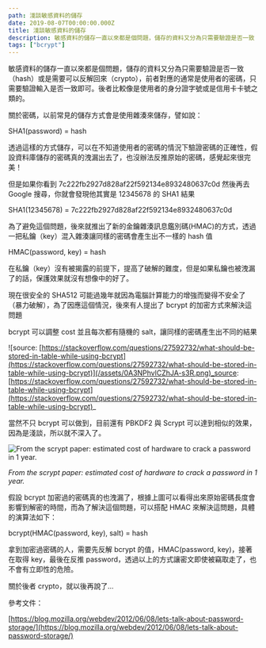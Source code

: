 ```yaml
---
path: 淺談敏感資料的儲存
date: 2019-08-07T00:00:00.000Z
title: 淺談敏感資料的儲存
description: 敏感資料的儲存一直以來都是個問題，儲存的資料又分為只需要驗證是否一致（hash）或是需要可以反解回來（crypto），前者對應的通常是使用者的密碼，只需要驗證輸入是否一致即可。後者比較像是使用者的身分證字號或是信用卡卡號之類的。
tags: ["bcrypt"]
---
```


敏感資料的儲存一直以來都是個問題，儲存的資料又分為只需要驗證是否一致（hash）或是需要可以反解回來（crypto），前者對應的通常是使用者的密碼，只需要驗證輸入是否一致即可。後者比較像是使用者的身分證字號或是信用卡卡號之類的。

關於密碼，以前常見的儲存方式會是使用雜湊來儲存，譬如說：

SHA1(password) = hash

透過這樣的方式儲存，可以在不知道使用者的密碼的情況下驗證密碼的正確性，假設資料庫儲存的密碼真的洩漏出去了，也沒辦法反推原始的密碼，感覺起來很完美！

但是如果你看到 7c222fb2927d828af22f592134e8932480637c0d 然後再去 Google 搜尋，你就會發現他其實是 12345678 的 SHA1 結果

SHA1(12345678) = 7c222fb2927d828af22f592134e8932480637c0d

為了避免這個問題，後來就推出了新的金鑰雜湊訊息鑑別碼(HMAC)的方式，透過一把私鑰（key）混入雜湊讓同樣的密碼會產生出不一樣的 hash 值

HMAC(password, key) = hash

在私鑰（key）沒有被揭露的前提下，提高了破解的難度，但是如果私鑰也被洩漏了的話，保護效果就沒有想像中的好了。

現在很安全的 SHA512 可能過幾年就因為電腦計算能力的增強而變得不安全了（暴力破解），為了因應這個情況，後來有人提出了 bcrypt 的加密方式來解決這問題

bcrypt 可以調整 cost 並且每次都有隨機的 salt，讓同樣的密碼產生出不同的結果

![source: [https://stackoverflow.com/questions/27592732/what-should-be-stored-in-table-while-using-bcrypt](https://stackoverflow.com/questions/27592732/what-should-be-stored-in-table-while-using-bcrypt)](/assets/0A3NPhvlCZhJA-s3R.png)_source: [https://stackoverflow.com/questions/27592732/what-should-be-stored-in-table-while-using-bcrypt](https://stackoverflow.com/questions/27592732/what-should-be-stored-in-table-while-using-bcrypt)_

當然不只 bcrypt 可以做到，目前還有 PBKDF2 與 Scrypt 可以達到相似的效果，因為是淺談，所以就不深入了。

![From the scrypt paper: estimated cost of hardware to crack a password in 1 year.](/assets/0oZ39Vst4BE-ejGJv.png)

_From the scrypt paper: estimated cost of hardware to crack a password in 1 year._

假設 bcrypt 加密過的密碼真的也洩漏了，根據上圖可以看得出來原始密碼長度會影響到解密的時間，而為了解決這個問題，可以搭配 HMAC 來解決這問題，具體的演算法如下：

bcrypt(HMAC(password, key), salt) = hash

拿到加密過密碼的人，需要先反解 bcrypt 的值，HMAC(password, key)，接著在取得 key，最後在反推 password，透過以上的方式讓密文即使被竊取走了，也不會有立即性的危險。

關於後者 crypto，就以後再說了…

參考文件：

[https://blog.mozilla.org/webdev/2012/06/08/lets-talk-about-password-storage/](https://blog.mozilla.org/webdev/2012/06/08/lets-talk-about-password-storage/)
